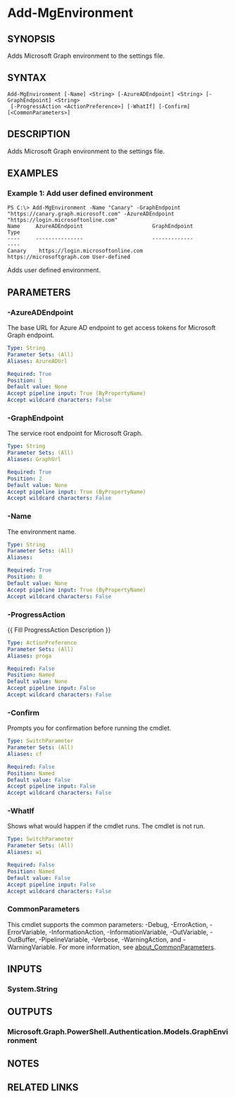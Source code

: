 ﻿---
external help file: Microsoft.Graph.Authentication.dll-Help.xml
Module Name: Microsoft.Graph.Authentication
online version: https://learn.microsoft.com/en-us/powershell/module/microsoft.graph.authentication/add-mgenvironment
schema: 2.0.0
---

# Add-MgEnvironment

## SYNOPSIS
Adds Microsoft Graph environment to the settings file.

## SYNTAX

```
Add-MgEnvironment [-Name] <String> [-AzureADEndpoint] <String> [-GraphEndpoint] <String>
 [-ProgressAction <ActionPreference>] [-WhatIf] [-Confirm] [<CommonParameters>]
```

## DESCRIPTION
Adds Microsoft Graph environment to the settings file.

## EXAMPLES

### Example 1: Add user defined environment
```
PS C:\> Add-MgEnvironment -Name "Canary" -GraphEndpoint "https://canary.graph.microsoft.com" -AzureADEndpoint "https://login.microsoftonline.com"
Name     AzureADEndpoint                      GraphEndpoint                 Type
----     ---------------                      -------------                 ----
Canary    https://login.microsoftonline.com   https://microsoftgraph.com User-defined
```

Adds user defined environment.

## PARAMETERS

### -AzureADEndpoint
The base URL for Azure AD endpoint to get access tokens for Microsoft Graph endpoint.

```yaml
Type: String
Parameter Sets: (All)
Aliases: AzureADUrl

Required: True
Position: 1
Default value: None
Accept pipeline input: True (ByPropertyName)
Accept wildcard characters: False
```

### -GraphEndpoint
The service root endpoint for Microsoft Graph.

```yaml
Type: String
Parameter Sets: (All)
Aliases: GraphUrl

Required: True
Position: 2
Default value: None
Accept pipeline input: True (ByPropertyName)
Accept wildcard characters: False
```

### -Name
The environment name.

```yaml
Type: String
Parameter Sets: (All)
Aliases:

Required: True
Position: 0
Default value: None
Accept pipeline input: True (ByPropertyName)
Accept wildcard characters: False
```

### -ProgressAction
{{ Fill ProgressAction Description }}

```yaml
Type: ActionPreference
Parameter Sets: (All)
Aliases: proga

Required: False
Position: Named
Default value: None
Accept pipeline input: False
Accept wildcard characters: False
```

### -Confirm
Prompts you for confirmation before running the cmdlet.

```yaml
Type: SwitchParameter
Parameter Sets: (All)
Aliases: cf

Required: False
Position: Named
Default value: False
Accept pipeline input: False
Accept wildcard characters: False
```

### -WhatIf
Shows what would happen if the cmdlet runs.
The cmdlet is not run.

```yaml
Type: SwitchParameter
Parameter Sets: (All)
Aliases: wi

Required: False
Position: Named
Default value: False
Accept pipeline input: False
Accept wildcard characters: False
```

### CommonParameters
This cmdlet supports the common parameters: -Debug, -ErrorAction, -ErrorVariable, -InformationAction, -InformationVariable, -OutVariable, -OutBuffer, -PipelineVariable, -Verbose, -WarningAction, and -WarningVariable. For more information, see [about_CommonParameters](http://go.microsoft.com/fwlink/?LinkID=113216).

## INPUTS

### System.String
## OUTPUTS

### Microsoft.Graph.PowerShell.Authentication.Models.GraphEnvironment
## NOTES

## RELATED LINKS
